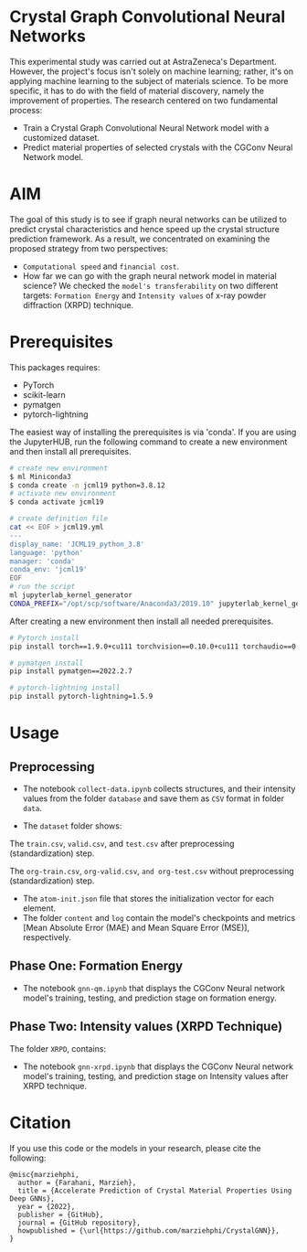 # Crystal Graph Convolutional Neural Networks

This experimental study was carried out at AstraZeneca's Department. However, the project's focus isn't solely on machine learning; rather, it's on applying machine learning to the subject of materials science. To be more specific, it has to do with the field of material discovery, namely the improvement of properties. The research centered on two fundamental process:

- Train a Crystal Graph Convolutional Neural Network model with a customized dataset.
- Predict material properties of selected crystals with the CGConv Neural Network model.
  
<!--
# Table of Contents
- [Crystal Graph Convolutional Neural Networks](#-crystal-graph-convolutional-neural-networks)
- [Table of Contents](#-table-of-contents)
- [AIM](#-aim)
- [Prerequisites](#-prerequisites)
- [Usage](#-usage) 
- [Preprocessing](#-usage)
- [Phase One: Formation Energy](#phase-one-formation-energy)
- [Phase Two: Intensity values (XRPD Technique)](#phase-two-intensity-values-xrpd-technique)
- [Citation](#-authors)
-->

# AIM

The goal of this study is to see if graph neural networks can be utilized to predict crystal characteristics and hence speed up the crystal structure prediction framework. As a result, we concentrated on examining the proposed strategy from two perspectives:

- `Computational speed` and `financial cost`.
- How far we can go with the graph neural network model in material science? We checked the `model's transferability` on two different targets: `Formation Energy` and `Intensity values` of x-ray powder diffraction (XRPD) technique.

# Prerequisites

This packages requires:

- PyTorch
- scikit-learn
- pymatgen
- pytorch-lightning

The easiest way of installing the prerequisites is via 'conda'. If you are using the JupyterHUB, run the following command to create a new environment and then install all prerequisites.

```bash
# create new environment
$ ml Miniconda3
$ conda create -n jcml19 python=3.8.12
# activate new environment
$ conda activate jcml19

# create definition file 
cat << EOF > jcml19.yml
---
display_name: 'JCML19_python_3.8'
language: 'python'
manager: 'conda'
conda_env: 'jcml19'
EOF
# run the script
ml jupyterlab_kernel_generator
CONDA_PREFIX="/opt/scp/software/Anaconda3/2019.10" jupyterlab_kernel_generator --definition ./jcml19.yml
```
After creating a new environment then install all needed prerequisites.

```bash
# Pytorch install
pip install torch==1.9.0+cu111 torchvision==0.10.0+cu111 torchaudio==0.9.0 -f https://download.pytorch.org/whl/torch_stable.html

# pymatgen install
pip install pymatgen==2022.2.7

# pytorch-lightning install
pip install pytorch-lightning=1.5.9
```

# Usage


## Preprocessing

- The notebook `collect-data.ipynb` collects structures, and their intensity values from the folder `database` and save them as  `CSV` format in folder `data`.

- The `dataset` folder shows:
  
The `train.csv`, `valid.csv`, and `test.csv` after preprocessing (standardization) step. 

The `org-train.csv`, `org-valid.csv`, `and org-test.csv` without preprocessing (standardization) step.

- The `atom-init.json` file that stores the initialization vector for each element.
- The folder `content` and `log` contain the model's checkpoints and metrics [Mean Absolute Error (MAE) and Mean Square Error (MSE)], respectively.

## Phase One: Formation Energy

- The notebook `gnn-qm.ipynb` that displays the CGConv Neural network model's training, testing, and prediction stage on formation energy.


## Phase Two: Intensity values (XRPD Technique)
The folder `XRPD`, contains:

- The notebook `gnn-xrpd.ipynb` that displays the CGConv Neural network model's training, testing, and prediction stage on Intensity values after XRPD technique.
  

# Citation
If you use this code or the models in your research, please cite the following:

```
@misc{marziehphi,
  author = {Farahani, Marzieh},
  title = {Accelerate Prediction of Crystal Material Properties Using Deep GNNs},
  year = {2022},
  publisher = {GitHub},
  journal = {GitHub repository},
  howpublished = {\url{https://github.com/marziehphi/CrystalGNN}},
}
```
